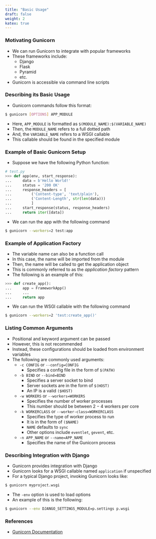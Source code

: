 ```yaml
---
title: "Basic Usage"
draft: false
weight: 2
katex: true
---
```


### Motivating Gunicorn
- We can run Gunicorn to integrate with popular frameworks
- These frameworks include:
	- Django
	- Flask
	- Pyramid
	- etc.
- Gunicorn is accessible via command line scripts

### Describing its Basic Usage
- Gunicorn commands follow this format:

```bash
$ gunicorn [OPTIONS] APP_MODULE
```

- Here, `APP_MODULE` is formatted as `$(MODULE_NAME):$(VARIABLE_NAME)`
- Then, the `MODULE_NAME` refers to a full dotted path
- And, the `VARIABLE_NAME` refers to a WSGI callable
- This callable should be found in the specified module


### Example of Basic Gunicorn Setup
- Suppose we have the following Python function:

```python
# test.py
>>> def app(env, start_response):
...     data = b'Hello World!'
...     status = '200 OK'
...     response_headers = [
...         ('Content-type', 'text/plain'),
...         ('Content-Length', str(len(data)))
...         ]
...     start_response(status, response_headers)
...     return iter([data])
```

- We can run the app with the following command

```bash
$ gunicorn --workers=2 test:app
```

### Example of Application Factory
- The variable name can also be a function call
- In this case, the name will be imported from the module
- Then, the name will be called to get the application object
- This is commonly referred to as the *application factory* pattern
- The following is an example of this:

```python
>>> def create_app():
...     app = FrameworkApp()
...     ...
...     return app
```

- We can run the WSGI callable with the following command

```bash
$ gunicorn --workers=2 'test:create_app()'
```

### Listing Common Arguments
- Positional and keyword argument can be passed
- However, this is not recommended
- Instead, these configurations should be loaded from environment variables
- The following are commonly used arguments:
	- `-c CONFIG` or `--config=CONFIG`
		- Specifies a config file in the form of `$(PATH)`
	- `-b BIND` or `--bind=BIND`
		- Specifies a server socket to bind
		- Server sockets are in the form of `$(HOST)`
		- An IP is a valid `($HOST)`
	- `-w WORKERS` or `--workers=WORKERS`
		- Specifies the number of worker processes
		- This number should be between $2-4$ workers per core
	- `-k WORKERCLASS` or `--worker-class=WORKERCLASS`
		- Specifies the type of worker process to run
		- It is in the form of `($NAME)`
		- `NAME` defaults to `sync`
		- Other options include `eventlet`, `gevent`, etc.
	- `-n APP_NAME` or `--name=APP_NAME`
		- Specifies the name of the Gunicorn process

### Describing Integration with Django
- Gunicorn provides integration with Django
- Gunicorn looks for a WSGI callable named `application` if unspecified
- For a typical Django project, invoking Gunicorn looks like:

```bash
$ gunicorn myproject.wsgi
```

- The `-env` option is used to load options
- An example of this is the following:

```bash
$ gunicorn --env DJANGO_SETTINGS_MODULE=p.settings p.wsgi
```

### References
- [Gunicorn Documentation](https://docs.gunicorn.org/en/stable/run.html#)
